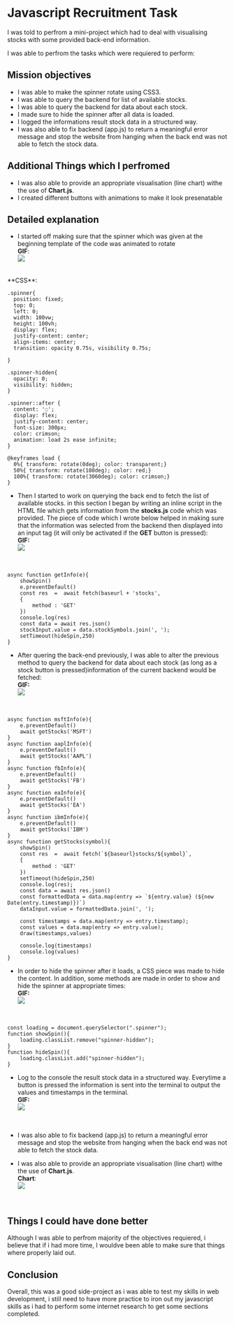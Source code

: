 # Javascript Recruitment Task

I was told to perfrom a mini-project which had to deal with visualising stocks with some provided back-end information.

I was able to perfrom the tasks which were requiered to perform:

## Mission objectives

* I was able to make the spinner rotate using CSS3.
* I was able to query the backend for list of available stocks.
* I was able to query the backend for data about each stock.
* I made sure to hide the spinner after all data is loaded.
* I logged the informations result stock data in a structured way.
* I was also able to fix backend (app.js) to return a meaningful error message and stop the website from hanging when the back end was not able to fetch the stock data.

## Additional Things which I perfromed
* I was also able to provide an appropriate visualisation (line chart) withe the use of **Chart.js**.
* I created different buttons with animations to make it look presenatable

## Detailed explanation

- I started off making sure that the spinner which was given at the beginning template of the code was animated to rotate <br />
**GIF**: <br />
![](https://github.com/SamsonOlajide/lilly-test/blob/main/assets/loading.gif)
<br />
**CSS**:
  
```
.spinner{
  position: fixed;
  top: 0;
  left: 0;
  width: 100vw;
  height: 100vh;
  display: flex;
  justify-content: center;
  align-items: center;
  transition: opacity 0.75s, visibility 0.75s;
  
}

.spinner-hidden{
  opacity: 0;
  visibility: hidden;
}

.spinner::after {
  content: '◌';
  display: flex;
  justify-content: center;
  font-size: 300px;
  color: crimson;
  animation: load 2s ease infinite;
}

@keyframes load {
  0%{ transform: rotate(0deg); color: transparent;}
  50%{ transform: rotate(180deg); color: red;}
  100%{ transform: rotate(3060deg); color: crimson;}
}
```
- Then I started to work on querying the back end to fetch the list of available stocks. in this section I began by writing an inline script in the HTML file which gets information from the **stocks.js** code which was provided. The piece of code which I wrote below helped in making sure that the information was selected from the backend then displayed into an input tag (it will only be activated if the **GET** button is pressed): <br />
**GIF:** <br />
![](https://github.com/SamsonOlajide/lilly-test/blob/main/assets/fetchstocklist.gif)
<br />


```
async function getInfo(e){
    showSpin()
    e.preventDefault()
    const res  =  await fetch(baseurl + 'stocks',
    {
        method : 'GET'
    }) 
    console.log(res)
    const data = await res.json()
    stockInput.value = data.stockSymbols.join(', ');
    setTimeout(hideSpin,250)
}       
```
- After quering the back-end previously, I was able to alter the previous method to query the backend for data about each stock (as long as a stock button is pressed)information of the current backend would be fetched:<br />
**GIF:** <br />
![](https://github.com/SamsonOlajide/lilly-test/blob/main/assets/fetchallstocks.gif)
<br />

```
async function msftInfo(e){
    e.preventDefault()
    await getStocks('MSFT')
}
async function aaplInfo(e){
    e.preventDefault()
    await getStocks('AAPL')
}
async function fbInfo(e){
    e.preventDefault()
    await getStocks('FB')
}
async function eaInfo(e){
    e.preventDefault()
    await getStocks('EA')
}
async function ibmInfo(e){
    e.preventDefault()
    await getStocks('IBM')
}
async function getStocks(symbol){
    showSpin()
    const res  =  await fetch(`${baseurl}stocks/${symbol}`,
    {
        method : 'GET'
    })
    setTimeout(hideSpin,250)
    console.log(res);
    const data = await res.json()
    const formattedData = data.map(entry => `${entry.value} (${new Date(entry.timestamp)})`)
    dataInput.value = formattedData.join(', ');

    const timestamps = data.map(entry => entry.timestamp);
    const values = data.map(entry => entry.value);
    draw(timestamps,values)

    console.log(timestamps)
    console.log(values)
}
```
- In order to hide the spinner after it loads, a CSS piece was made to hide the content. In addition, some methods are made in order to show and hide the spinner at appropriate times:<br />
**GIF:** <br />
![](https://github.com/SamsonOlajide/lilly-test/blob/main/assets/lodingfinished.gif)
<br />

```
const loading = document.querySelector(".spinner");
function showSpin(){
    loading.classList.remove("spinner-hidden");
}
function hideSpin(){
    loading.classList.add("spinner-hidden");
}
```
- Log to the console the result stock data in a structured way. Everytime a button is pressed the information is sent into the terminal to output the values and timestamps in the terminal.<br />
**GIF:**<br />
![](https://github.com/SamsonOlajide/lilly-test/blob/main/assets/terminaloutput.gif)
<br />

- I was also able to fix backend (app.js) to return a meaningful error message and stop the website from hanging when the back end was not able to fetch the stock data.

- I was also able to provide an appropriate visualisation (line chart) withe the use of **Chart.js**.<br />
**Chart**:<br />
![](https://github.com/SamsonOlajide/lilly-test/blob/main/assets/showgraph.gif)
<br />

## Things I could have done better
Although I was able to perfrom majority of the objectives requiered, i believe that if i had more time, I wouldve been able to make sure that things where properly laid out.
## Conclusion
Overall, this was a good side-project as i was able to test my skills in  web development, i still need to have more practice to iron out my javascript skills as i had to perform some internet research to get some sections completed.
